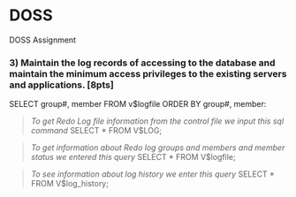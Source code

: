 # DOSS

DOSS Assignment

### 3) Maintain the log records of accessing to the database and maintain the minimum access privileges to the existing servers and applications. [8pts]

SELECT group#, member FROM v$logfile ORDER BY group#, member:

> *To get Redo Log file information from the control file we input this sql command*
SELECT * FROM V$LOG;

> *To get information about Redo log groups and members and member status we entered this query*
SELECT * FROM V$logfile;

> *To see information about log history we enter this query*
SELECT * FROM V$log_history;
